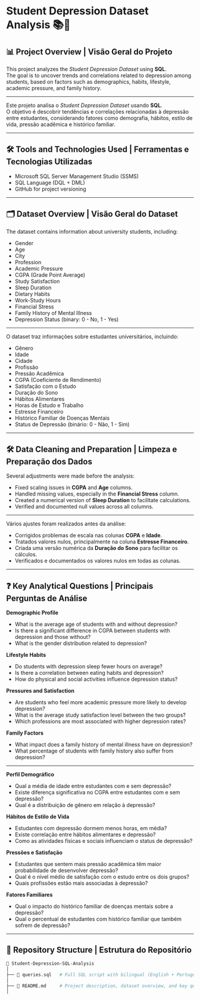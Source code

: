# Student Depression Dataset Analysis 📚🧠

## 📊 Project Overview | Visão Geral do Projeto

This project analyzes the *Student Depression Dataset* using **SQL**.  
The goal is to uncover trends and correlations related to depression among students, based on factors such as demographics, habits, lifestyle, academic pressure, and family history.

---

Este projeto analisa o *Student Depression Dataset* usando **SQL**.  
O objetivo é descobrir tendências e correlações relacionadas à depressão entre estudantes, considerando fatores como demografia, hábitos, estilo de vida, pressão acadêmica e histórico familiar.

---

## 🛠️ Tools and Technologies Used | Ferramentas e Tecnologias Utilizadas

- Microsoft SQL Server Management Studio (SSMS)
- SQL Language (DQL + DML)
- GitHub for project versioning

---

## 🗂️ Dataset Overview | Visão Geral do Dataset

The dataset contains information about university students, including:

- Gender
- Age
- City
- Profession
- Academic Pressure
- CGPA (Grade Point Average)
- Study Satisfaction
- Sleep Duration
- Dietary Habits
- Work-Study Hours
- Financial Stress
- Family History of Mental Illness
- Depression Status (binary: 0 - No, 1 - Yes)

---

O dataset traz informações sobre estudantes universitários, incluindo:

- Gênero
- Idade
- Cidade
- Profissão
- Pressão Acadêmica
- CGPA (Coeficiente de Rendimento)
- Satisfação com o Estudo
- Duração do Sono
- Hábitos Alimentares
- Horas de Estudo e Trabalho
- Estresse Financeiro
- Histórico Familiar de Doenças Mentais
- Status de Depressão (binário: 0 - Não, 1 - Sim)

---

## 🛠️ Data Cleaning and Preparation | Limpeza e Preparação dos Dados

Several adjustments were made before the analysis:

- Fixed scaling issues in **CGPA** and **Age** columns.
- Handled missing values, especially in the **Financial Stress** column.
- Created a numerical version of **Sleep Duration** to facilitate calculations.
- Verified and documented null values across all columns.

---

Vários ajustes foram realizados antes da análise:

- Corrigidos problemas de escala nas colunas **CGPA** e **Idade**.
- Tratados valores nulos, principalmente na coluna **Estresse Financeiro**.
- Criada uma versão numérica da **Duração do Sono** para facilitar os cálculos.
- Verificados e documentados os valores nulos em todas as colunas.

---

## ❓ Key Analytical Questions | Principais Perguntas de Análise

**Demographic Profile**

- What is the average age of students with and without depression?
- Is there a significant difference in CGPA between students with depression and those without?
- What is the gender distribution related to depression?

**Lifestyle Habits**

- Do students with depression sleep fewer hours on average?
- Is there a correlation between eating habits and depression?
- How do physical and social activities influence depression status?

**Pressures and Satisfaction**

- Are students who feel more academic pressure more likely to develop depression?
- What is the average study satisfaction level between the two groups?
- Which professions are most associated with higher depression rates?

**Family Factors**

- What impact does a family history of mental illness have on depression?
- What percentage of students with family history also suffer from depression?

---

**Perfil Demográfico**

- Qual a média de idade entre estudantes com e sem depressão?
- Existe diferença significativa no CGPA entre estudantes com e sem depressão?
- Qual é a distribuição de gênero em relação à depressão?

**Hábitos de Estilo de Vida**

- Estudantes com depressão dormem menos horas, em média?
- Existe correlação entre hábitos alimentares e depressão?
- Como as atividades físicas e sociais influenciam o status de depressão?

**Pressões e Satisfação**

- Estudantes que sentem mais pressão acadêmica têm maior probabilidade de desenvolver depressão?
- Qual é o nível médio de satisfação com o estudo entre os dois grupos?
- Quais profissões estão mais associadas à depressão?

**Fatores Familiares**

- Qual o impacto do histórico familiar de doenças mentais sobre a depressão?
- Qual o percentual de estudantes com histórico familiar que também sofrem de depressão?

---

## 📂 Repository Structure | Estrutura do Repositório

```bash
📁 Student-Depression-SQL-Analysis
│
├── 📄 queries.sql   # Full SQL script with bilingual (English + Portuguese) comments
│
├── 📄 README.md     # Project description, dataset overview, and key questions
│

